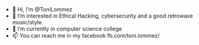 - 👋 Hi, I’m @ToniLommez
- 👀 I’m interested in Ethical Hacking, cybersecurity and a good retrowave music/style
- 🌱 I’m currently in computer science college
- 📫 You can reach me in my facebook fb.com/toni.lommez/

